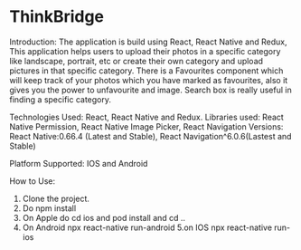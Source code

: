 # ThinkBridge

Introduction: The application is build using React, React Native and Redux, This application helps users to upload their photos in a specific category like landscape, portrait, etc or create their own category and upload pictures in that specific category.
There is a Favourites component which will keep track of your photos which you have marked as favourites, also it gives you the power to unfavourite and image.
Search box is really useful in finding a specific category.


Technologies Used: React, React Native and Redux.
Libraries used: React Native Permission, React Native Image Picker, React Navigation
Versions: React Native:0.66.4 (Latest and Stable), React Navigation^6.0.6(Lastest and Stable)

Platform Supported: IOS and Android

How to Use:

1. Clone the project.
2. Do npm install
3. On Apple do cd ios and pod install and cd ..
4. On Android npx react-native run-android
5.on IOS npx react-native run-ios